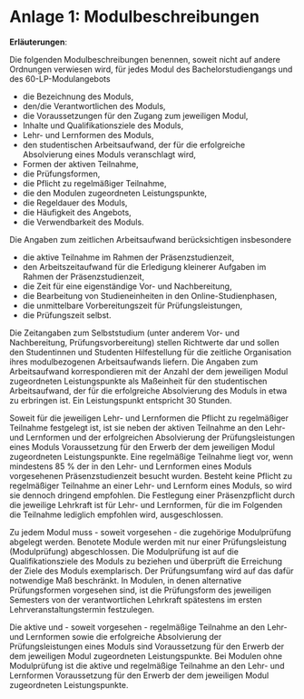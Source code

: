 # Anlage 1: Modulbeschreibungen

**Erläuterungen**:

Die folgenden Modulbeschreibungen benennen, soweit nicht auf andere Ordnungen
verwiesen wird, für jedes Modul des Bachelorstudiengangs und des
60-LP-Modulangebots

- die Bezeichnung des Moduls,
- den/die Verantwortlichen des Moduls,
- die Voraussetzungen für den Zugang zum jeweiligen Modul,
- Inhalte und Qualifikationsziele des Moduls,
- Lehr- und Lernformen des Moduls,
- den studentischen Arbeitsaufwand, der für die erfolgreiche Absolvierung eines
  Moduls veranschlagt wird,
- Formen der aktiven Teilnahme,
- die Prüfungsformen,
- die Pflicht zu regelmäßiger Teilnahme,
- die den Modulen zugeordneten Leistungspunkte,
- die Regeldauer des Moduls,
- die Häufigkeit des Angebots,
- die Verwendbarkeit des Moduls.

Die Angaben zum zeitlichen Arbeitsaufwand berücksichtigen insbesondere

- die aktive Teilnahme im Rahmen der Präsenzstudienzeit,
- den Arbeitszeitaufwand für die Erledigung kleinerer Aufgaben im Rahmen der
  Präsenzstudienzeit,
- die Zeit für eine eigenständige Vor- und Nachbereitung,
- die Bearbeitung von Studieneinheiten in den Online-Studienphasen,
- die unmittelbare Vorbereitungszeit für Prüfungsleistungen,
- die Prüfungszeit selbst.

Die Zeitangaben zum Selbststudium (unter anderem Vor- und Nachbereitung,
Prüfungsvorbereitung) stellen Richtwerte dar und sollen den Studentinnen und
Studenten Hilfestellung für die zeitliche Organisation ihres modulbezogenen
Arbeitsaufwands liefern. Die Angaben zum Arbeitsaufwand korrespondieren mit der
Anzahl der dem jeweiligen Modul zugeordneten Leistungspunkte als Maßeinheit für
den studentischen Arbeitsaufwand, der für die erfolgreiche Absolvierung des
Moduls in etwa zu erbringen ist. Ein Leistungspunkt entspricht 30 Stunden.

Soweit für die jeweiligen Lehr- und Lernformen die Pflicht zu regelmäßiger
Teilnahme festgelegt ist, ist sie neben der aktiven Teilnahme an den Lehr- und
Lernformen und der erfolgreichen Absolvierung der Prüfungsleistungen eines
Moduls Voraussetzung für den Erwerb der dem jeweiligen Modul zugeordneten
Leistungspunkte. Eine regelmäßige Teilnahme liegt vor, wenn mindestens 85 % der
in den Lehr- und Lernformen eines Moduls vorgesehenen Präsenzstudienzeit besucht
wurden. Besteht keine Pflicht zu regelmäßiger Teilnahme an einer Lehr- und
Lernform eines Moduls, so wird sie dennoch dringend empfohlen. Die Festlegung
einer Präsenzpflicht durch die jeweilige Lehrkraft ist für Lehr- und Lernformen,
für die im Folgenden die Teilnahme lediglich empfohlen wird, ausgeschlossen.

Zu jedem Modul muss - soweit vorgesehen - die zugehörige Modulprüfung abgelegt
werden. Benotete Module werden mit nur einer Prüfungsleistung (Modulprüfung)
abgeschlossen. Die Modulprüfung ist auf die Qualifikationsziele des Moduls zu
beziehen und überprüft die Erreichung der Ziele des Moduls exemplarisch. Der
Prüfungsumfang wird auf das dafür notwendige Maß beschränkt. In Modulen, in
denen alternative Prüfungsformen vorgesehen sind, ist die Prüfungsform des
jeweiligen Semesters von der verantwortlichen Lehrkraft spätestens im ersten
Lehrveranstaltungstermin festzulegen.

Die aktive und - soweit vorgesehen - regelmäßige Teilnahme an den Lehr- und
Lernformen sowie die erfolgreiche Absolvierung der Prüfungsleistungen eines
Moduls sind Voraussetzung für den Erwerb der dem jeweiligen Modul zugeordneten
Leistungspunkte. Bei Modulen ohne Modulprüfung ist die aktive und regelmäßige
Teilnahme an den Lehr- und Lernformen Voraussetzung für den Erwerb der dem
jeweiligen Modul zugeordneten Leistungspunkte.

